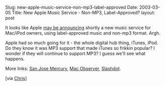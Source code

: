 Slug: new-apple-music-service-non-mp3-label-approved
Date: 2003-03-05
Title: New Apple Music Service - Non-MP3, Label-Approved?
layout: post

It looks like Apple <a href="http://story.news.yahoo.com/news?tmpl=story2&amp;cid=77&amp;ncid=738&amp;e=11&amp;u=/mc/20030304/tc_mc/apple_music_service_forthcoming_">may be announcing</a> shortly a new music service for Mac/iPod owners, using label-approved music and non-mp3 format. Argh.

Apple had so much going for it - the whole digital hub thing, iTunes, iPod. Do they know it was MP3 support that made iTunes so frikkin popular? I wonder if they will continue to support MP3? I guess we&#39;ll see what happens.

More links: <a href="http://www.bayarea.com/mld/mercurynews/business/technology/personal_technology/5311076.htm">San Jose Mercury</a>, <a href="http://www.macobserver.com/article/2003/03/04.6.shtml">Mac Observer</a>, <a href="http://slashdot.org/article.pl?sid=03/03/04/1758231">Slashdot</a>.

[via <a href="http://www.chrisruzin.net/comments.php?id=P712_0_1_0">Chris</a>]
